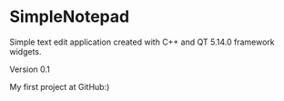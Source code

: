 # SimpleNotepad

Simple text edit application created with C++ and QT 5.14.0 framework widgets.

Version 0.1

My first project at GitHub:)

